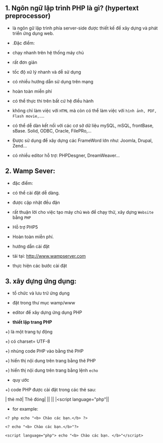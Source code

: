 
## 1. Ngôn ngữ lập trình PHP là gì? (hypertext preprocessor)

- là ngôn gữ lập trình phía server-side được thiết kế để xây dựng và phát triển ứng dụng web.

- .Đặc điểm:

+ chạy nhanh trên hệ thống máy chủ

+ rất đơn giản

+ tốc độ xử lý nhanh và dễ sử dụng

+ có nhiều hướng dẫn sử dụng trên mạng

+ hoàn toàn miễn phí

+ có thể thực thi trên bất cứ hệ điều hành

+ không chỉ làm việc với `HTML` mà còn có thể làm việc với ` hình ảnh, PDF, Flash movie, `....

+ có thể dễ dàn kết nối với các cơ sở dữ liệu mySQL, mSQL, frontBase, sBase. Solid, ODBC, Oracle, FilePRo,...

+ Được sử dụng để xây dựng các FrameWord lớn như: Joomla, Drupal, Zend...

+ có nhiều editor hỗ trợ: PHPDesgner, DreamWeaver...

## 2. Wamp Sever: 

- đặc điểm: 
+ có thể cài đặt dễ dàng.

+ được cập nhật đều đặn

+ rất thuận lời cho việc tạo máy chủ `Web` để chạy thử, xây dựng `Website` bằng `PHP` 

+ Hỗ trợ PHP5

+ Hoàn toàn miễn phí.

- hướng dẫn cài đặt

+ tải tại: http://www.wampserver.com

+ thực hiện các bước cài đặt

## 3. xây dựng ứng dụng: 

- tổ chức và lưu trử ứng dụng

+ đặt trong thư mục wamp/www

+ editor để xây dựng ứng dụng PHP

+ **thiết lập trang PHP**

+) là một trang tự động

+) có charset= UTF-8

+) nhúng code PHP vào bằng thẻ PHP

+) hiển thị nội dung trên trang bằng thẻ PHP

+) hiển thị nội dung trên trang bằng lệnh `echo`

+ quy ước

+) code PHP được cài đặt trong các thẻ sau: 

| thẻ mở| Thẻ đóng|
|<?php|?>|
|<?|?>|
|<script language="php"|</script>|

- for example: 

```
<? php echo "<b> Chào các bạn.</b> ?>

<? echo "<b> Chào các bạn.</b>"?>

<script language="php"> echo "<b> Chào các bạn. </b>"</script>

